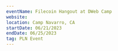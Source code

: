 ```yaml
---
eventName: Filecoin Hangout at DWeb Camp
website: 
location: Camp Navarro, CA
startDate: 06/21/2023
endDate: 06/25/2023
tag: PLN Event
---
```

